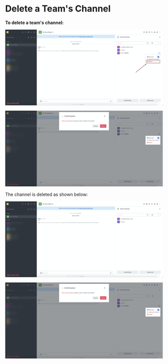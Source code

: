 # Delete a Team's Channel

**To delete a team's channel:**

![](<../../../../../.gitbook/assets/image (344) (2) (3) (3) (3) (3) (2) (1) (1) (1) (4).png>)

![](<../../../../../.gitbook/assets/image (363).png>)

The channel is deleted as shown below:

![](<../../../../../.gitbook/assets/image (364).png>)

![](<../../../../../.gitbook/assets/image (363).png>)
